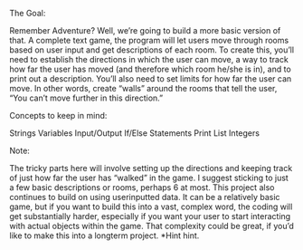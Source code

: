 The Goal: 

Remember Adventure? Well, we’re going to build a more basic version of that. A complete text game, the program will let users move through rooms based on user input and get descriptions of each room. To create this, you’ll need to establish the directions in which the user can move, a way to track how far the user has moved (and therefore which room he/she is in), and to print out a description. You’ll also need to set limits for how far the user can move. In other words, create “walls” around the rooms that tell the user, “You can’t move further in this direction.”


Concepts to keep in mind:

Strings
Variables
Input/Output
If/Else Statements
Print
List
Integers


Note:

The tricky parts here will involve setting up the directions and keeping track of just how far the user has “walked” in the game. I suggest sticking to just a few basic descriptions or rooms, perhaps 6 at most. This project also continues to build on using userinputted data. It can be a relatively basic game, but if you want to build this into a vast, complex word, the coding will get substantially harder, especially if you want your user to start interacting with actual objects within the game. That complexity could be great, if you’d like to make this into a longterm project. *Hint hint.
